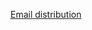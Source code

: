 
[Email distribution](http://kot.verygj.com/Mate_Academy/Lesson_3%28Table%29/Email_distibution/Email%20%28Table%29.html)
